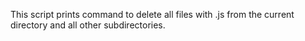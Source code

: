 This script prints command to delete all files with .js from the current directory and all other subdirectories.
